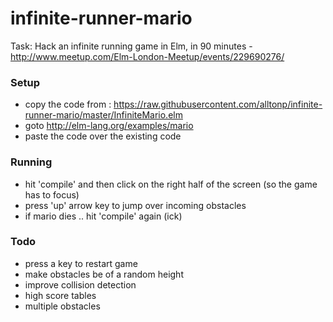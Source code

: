 # infinite-runner-mario

Task: Hack an infinite running game in Elm, in 90 minutes - http://www.meetup.com/Elm-London-Meetup/events/229690276/

### Setup 
* copy the code from : https://raw.githubusercontent.com/alltonp/infinite-runner-mario/master/InfiniteMario.elm
* goto http://elm-lang.org/examples/mario
* paste the code over the existing code

### Running
* hit 'compile' and then click on the right half of the screen (so the game has to focus) 
* press 'up' arrow key to jump over incoming obstacles
* if mario dies .. hit 'compile' again (ick)

### Todo
* press a key to restart game
* make obstacles be of a random height
* improve collision detection
* high score tables
* multiple obstacles
